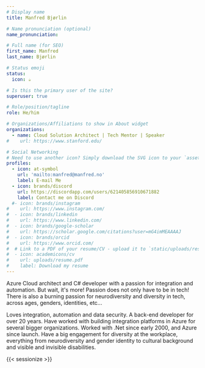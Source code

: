```yaml
---
# Display name
title: Manfred Bjørlin

# Name pronunciation (optional)
name_pronunciation: 

# Full name (for SEO)
first_name: Manfred
last_name: Bjørlin

# Status emoji
status:
  icon: ☕️

# Is this the primary user of the site?
superuser: true

# Role/position/tagline
role: He/him

# Organizations/Affiliations to show in About widget
organizations:
  - name: Cloud Solution Architect | Tech Mentor | Speaker
#    url: https://www.stanford.edu/

# Social Networking
# Need to use another icon? Simply download the SVG icon to your `assets/media/icons/` folder.
profiles:
  - icon: at-symbol
    url: 'mailto:manfred@manfred.no'
    label: E-mail Me
  - icon: brands/discord
    url: https://discordapp.com/users/621405856910671882
    label: Contact me on Discord
  #- icon: brands/instagram
#    url: https://www.instagram.com/
#  - icon: brands/linkedin
#    url: https://www.linkedin.com/
#  - icon: brands/google-scholar
#    url: https://scholar.google.com/citations?user=mG4imMEAAAAJ
#  - icon: brands/orcid
#    url: https://www.orcid.com/
#  # Link to a PDF of your resume/CV - upload it to `static/uploads/resume.pdf`
#  - icon: academicons/cv
#    url: uploads/resume.pdf
#    label: Download my resume
---
```


Azure Cloud architect and C# developer with a passion for integration and automation. But wait, it's more! Passion does not only have to be in tech! There is also a burning passion for neurodiversity and diversity in tech, across ages, genders, identities, etc...

Loves integration, automation and data security. A back-end developer for over 20 years. Have worked with building integration platforms in Azure for several bigger organizations. Worked with .Net since early 2000, and Azure since launch. Have a big engagement for diversity at the workplace, everything from neurodiversity and gender identity to cultural background and visible and invisible disabilities.

{{< sessionize >}}

